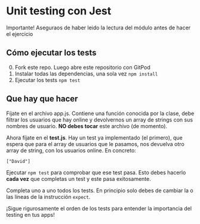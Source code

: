 # Unit testing con Jest

Importante! Aseguraos de haber leido la lectura del módulo antes de hacer el ejercicio

## Cómo ejecutar los tests

0. Fork este repo. Luego abre este repositorio con GitPod
1. Instalar todas las dependencias, una sola vez `npm install`
2. Ejecutar los tests
`npm test`

## Que hay que hacer

Fíjate en el archivo app.js. Contiene una función conocida por la clase, debe filtrar los usuarios que hay online y devolvernos un array de strings con sus nombres de usuario. **NO debes tocar** este archivo (de momento).

Ahora fíjate en el **test.js**. Hay un test ya implementado (el primero), que espera que para el array de usuarios que le pasamos, nos devuelva otro array de string, con los usuarios online. En concreto: 

`["David"]`

Ejecutar `npm test` para comprobar que ese test pasa. Esto debes hacerlo **cada vez** que completas un test y este pasa exitosamente.

Completa uno a uno todos los tests. En principio solo debes de cambiar la o las líneas de la instrucción `expect`.

¡Sigue rigurosamente el orden de los tests para entender la importancia del testing en tus apps!


